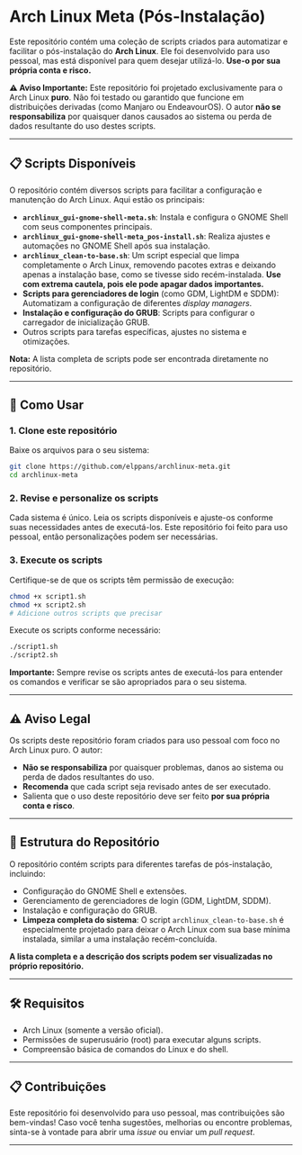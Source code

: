 # Arch Linux Meta (Pós-Instalação)

Este repositório contém uma coleção de scripts criados para automatizar e facilitar o pós-instalação do **Arch Linux**. Ele foi desenvolvido para uso pessoal, mas está disponível para quem desejar utilizá-lo. **Use-o por sua própria conta e risco.**

**⚠️ Aviso Importante:** Este repositório foi projetado exclusivamente para o Arch Linux **puro**. Não foi testado ou garantido que funcione em distribuições derivadas (como Manjaro ou EndeavourOS). O autor **não se responsabiliza** por quaisquer danos causados ao sistema ou perda de dados resultante do uso destes scripts.

---

## 📋 Scripts Disponíveis

O repositório contém diversos scripts para facilitar a configuração e manutenção do Arch Linux. Aqui estão os principais:

- **`archlinux_gui-gnome-shell-meta.sh`**: Instala e configura o GNOME Shell com seus componentes principais.
- **`archlinux_gui-gnome-shell-meta_pos-install.sh`**: Realiza ajustes e automações no GNOME Shell após sua instalação.
- **`archlinux_clean-to-base.sh`**: Um script especial que limpa completamente o Arch Linux, removendo pacotes extras e deixando apenas a instalação base, como se tivesse sido recém-instalada. **Use com extrema cautela, pois ele pode apagar dados importantes.**
- **Scripts para gerenciadores de login** (como GDM, LightDM e SDDM): Automatizam a configuração de diferentes *display managers*.
- **Instalação e configuração do GRUB**: Scripts para configurar o carregador de inicialização GRUB.
- Outros scripts para tarefas específicas, ajustes no sistema e otimizações.

**Nota:** A lista completa de scripts pode ser encontrada diretamente no repositório.

---

## 🚀 Como Usar

### 1. Clone este repositório
Baixe os arquivos para o seu sistema:
```bash
git clone https://github.com/elppans/archlinux-meta.git
cd archlinux-meta
```

### 2. Revise e personalize os scripts
Cada sistema é único. Leia os scripts disponíveis e ajuste-os conforme suas necessidades antes de executá-los. Este repositório foi feito para uso pessoal, então personalizações podem ser necessárias.

### 3. Execute os scripts
Certifique-se de que os scripts têm permissão de execução:
```bash
chmod +x script1.sh
chmod +x script2.sh
# Adicione outros scripts que precisar
```

Execute os scripts conforme necessário:
```bash
./script1.sh
./script2.sh
```

**Importante:** Sempre revise os scripts antes de executá-los para entender os comandos e verificar se são apropriados para o seu sistema.

---

## ⚠️ Aviso Legal

Os scripts deste repositório foram criados para uso pessoal com foco no Arch Linux puro. O autor:
- **Não se responsabiliza** por quaisquer problemas, danos ao sistema ou perda de dados resultantes do uso.
- **Recomenda** que cada script seja revisado antes de ser executado.
- Salienta que o uso deste repositório deve ser feito **por sua própria conta e risco**.

---

## 📂 Estrutura do Repositório

O repositório contém scripts para diferentes tarefas de pós-instalação, incluindo:

- Configuração do GNOME Shell e extensões.
- Gerenciamento de gerenciadores de login (GDM, LightDM, SDDM).
- Instalação e configuração do GRUB.
- **Limpeza completa do sistema**: O script `archlinux_clean-to-base.sh` é especialmente projetado para deixar o Arch Linux com sua base mínima instalada, similar a uma instalação recém-concluída.

**A lista completa e a descrição dos scripts podem ser visualizadas no próprio repositório.**

---

## 🛠️ Requisitos

- Arch Linux (somente a versão oficial).
- Permissões de superusuário (root) para executar alguns scripts.
- Compreensão básica de comandos do Linux e do shell.

---

## 📋 Contribuições

Este repositório foi desenvolvido para uso pessoal, mas contribuições são bem-vindas! Caso você tenha sugestões, melhorias ou encontre problemas, sinta-se à vontade para abrir uma *issue* ou enviar um *pull request*.

---

